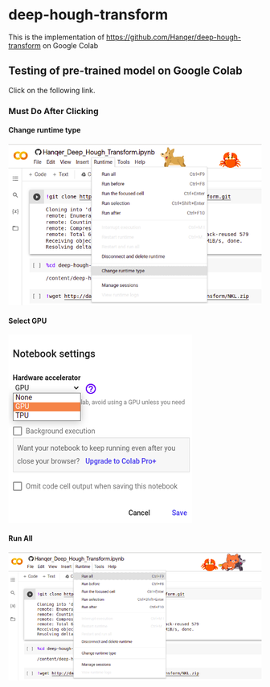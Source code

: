 
# deep-hough-transform

This is the implementation of https://github.com/Hanqer/deep-hough-transform on Google Colab

## Testing of pre-trained model on Google Colab


Click on the following link.

### Must Do After Clicking 

#### Change runtime type

![](https://github.com/HassanBinHaroon/deep-hough-transform/blob/main/im1.png)

#### Select GPU

![](https://github.com/HassanBinHaroon/deep-hough-transform/blob/main/im2.png)

#### Run All

![](https://github.com/HassanBinHaroon/deep-hough-transform/blob/main/im3.png)
